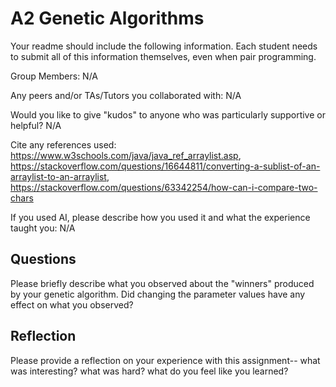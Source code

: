 # A2 Genetic Algorithms

Your readme should include the following information. Each student needs to submit all of this information themselves, even when pair programming. 

Group Members: N/A

Any peers and/or TAs/Tutors you collaborated with: N/A

Would you like to give "kudos" to anyone who was particularly supportive or helpful? N/A

Cite any references used: https://www.w3schools.com/java/java_ref_arraylist.asp, https://stackoverflow.com/questions/16644811/converting-a-sublist-of-an-arraylist-to-an-arraylist, https://stackoverflow.com/questions/63342254/how-can-i-compare-two-chars

If you used AI, please describe how you used it and what the experience taught you: N/A


## Questions

Please briefly describe what you observed about the "winners" produced by your genetic algorithm. Did changing the parameter values have any effect on what you observed?


## Reflection

Please provide a reflection on your experience with this assignment-- what was interesting? what was hard? what do you feel like you learned?
